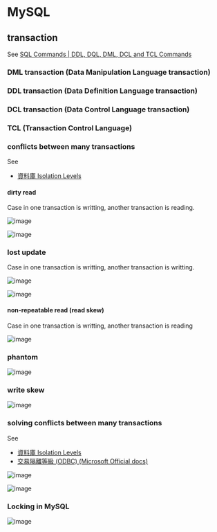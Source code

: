 # MySQL
## transaction
See [SQL Commands | DDL, DQL, DML, DCL and TCL Commands](https://www.geeksforgeeks.org/sql-ddl-dql-dml-dcl-tcl-commands/)
### DML transaction (Data Manipulation Language transaction)
### DDL transaction (Data Definition Language transaction)
### DCL transaction (Data Control Language transaction)
### TCL (Transaction Control Language)

### conflicts between many transactions
See 
+ [資料庫 Isolation Levels](https://totoroliu.medium.com/%E8%B3%87%E6%96%99%E5%BA%AB-isolation-levels-c587d3103ba4)
  
#### dirty read
Case in one transaction is writting, another transaction is reading.

![image](https://github.com/user-attachments/assets/2d40bc63-108b-4f25-bf27-c87c6851f2c8)

![image](https://github.com/user-attachments/assets/83c134fe-94c8-486a-be22-19201dbae06b)

### lost update
Case in one transaction is writting, another transaction is writting.

![image](https://github.com/user-attachments/assets/b280e73a-ae7d-4d34-b251-0984714f0878)

![image](https://github.com/user-attachments/assets/3d7fa25c-42a9-4f18-8251-32e4532e708a)

#### non-repeatable read (read skew)
Case in one transaction is writting, another transaction is reading

![image](https://github.com/user-attachments/assets/2a97a102-56f6-44db-a008-46b78c6907a2)

### phantom

![image](https://github.com/user-attachments/assets/8648ea86-1d53-48b5-b29e-d9afee85ee82)

### write skew

![image](https://github.com/user-attachments/assets/f8c04f4d-eaaf-4ff4-8eb6-b122b7dfa3b4)


### solving conflicts between many transactions
See 
+ [資料庫 Isolation Levels](https://totoroliu.medium.com/%E8%B3%87%E6%96%99%E5%BA%AB-isolation-levels-c587d3103ba4)
+ [交易隔離等級 (ODBC) (Microsoft Official docs)](https://learn.microsoft.com/zh-tw/sql/odbc/reference/develop-app/transaction-isolation-levels?view=sql-server-ver16)

![image](https://github.com/user-attachments/assets/1c71493f-82c7-4f21-b645-7d62d050d962)

![image](https://github.com/user-attachments/assets/cfc07995-2c32-4a6c-8528-970699f895fc)


### Locking in MySQL

![image](https://github.com/user-attachments/assets/6acf569d-2dbf-4e4f-8ba4-d75f926d682f)  
